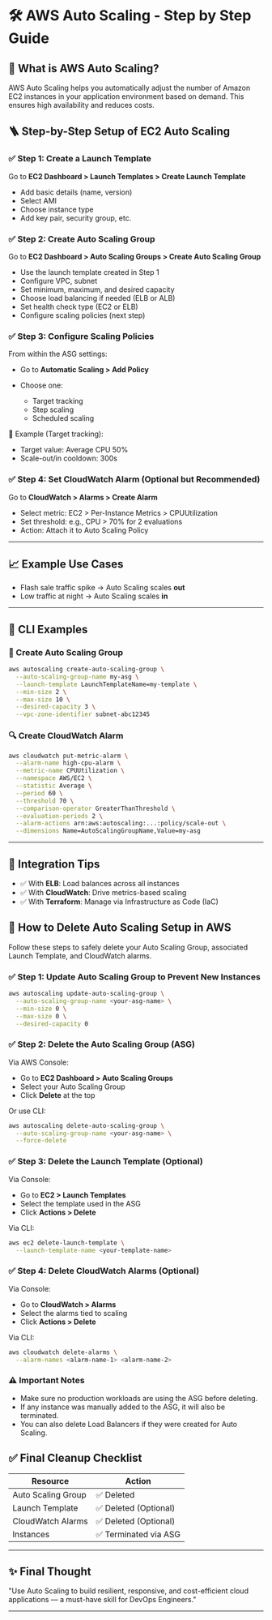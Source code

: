 # 🛠️ AWS Auto Scaling - Step by Step Guide

## 📘 What is AWS Auto Scaling?

AWS Auto Scaling helps you automatically adjust the number of Amazon EC2 instances in your application environment based on demand. This ensures high availability and reduces costs.


## 🪜 Step-by-Step Setup of EC2 Auto Scaling

### ✅ Step 1: Create a Launch Template

Go to **EC2 Dashboard > Launch Templates > Create Launch Template**

* Add basic details (name, version)
* Select AMI
* Choose instance type
* Add key pair, security group, etc.

### ✅ Step 2: Create Auto Scaling Group

Go to **EC2 Dashboard > Auto Scaling Groups > Create Auto Scaling Group**

* Use the launch template created in Step 1
* Configure VPC, subnet
* Set minimum, maximum, and desired capacity
* Choose load balancing if needed (ELB or ALB)
* Set health check type (EC2 or ELB)
* Configure scaling policies (next step)

### ✅ Step 3: Configure Scaling Policies

From within the ASG settings:

* Go to **Automatic Scaling > Add Policy**
* Choose one:

  * Target tracking
  * Step scaling
  * Scheduled scaling

🎯 Example (Target tracking):

* Target value: Average CPU 50%
* Scale-out/in cooldown: 300s

### ✅ Step 4: Set CloudWatch Alarm (Optional but Recommended)

Go to **CloudWatch > Alarms > Create Alarm**

* Select metric: EC2 > Per-Instance Metrics > CPUUtilization
* Set threshold: e.g., CPU > 70% for 2 evaluations
* Action: Attach it to Auto Scaling Policy

---

## 📈 Example Use Cases

* Flash sale traffic spike → Auto Scaling scales **out**
* Low traffic at night → Auto Scaling scales **in**

---

## 📂 CLI Examples

### 🔧 Create Auto Scaling Group

```bash
aws autoscaling create-auto-scaling-group \
  --auto-scaling-group-name my-asg \
  --launch-template LaunchTemplateName=my-template \
  --min-size 2 \
  --max-size 10 \
  --desired-capacity 3 \
  --vpc-zone-identifier subnet-abc12345
```

### 🔍 Create CloudWatch Alarm

```bash
aws cloudwatch put-metric-alarm \
  --alarm-name high-cpu-alarm \
  --metric-name CPUUtilization \
  --namespace AWS/EC2 \
  --statistic Average \
  --period 60 \
  --threshold 70 \
  --comparison-operator GreaterThanThreshold \
  --evaluation-periods 2 \
  --alarm-actions arn:aws:autoscaling:...:policy/scale-out \
  --dimensions Name=AutoScalingGroupName,Value=my-asg
```

---

## 🔗 Integration Tips

* ✅ With **ELB**: Load balances across all instances
* ✅ With **CloudWatch**: Drive metrics-based scaling
* ✅ With **Terraform**: Manage via Infrastructure as Code (IaC)


## 🧹 How to Delete Auto Scaling Setup in AWS

Follow these steps to safely delete your Auto Scaling Group, associated Launch Template, and CloudWatch alarms.

### ✅ Step 1: Update Auto Scaling Group to Prevent New Instances

```bash
aws autoscaling update-auto-scaling-group \
  --auto-scaling-group-name <your-asg-name> \
  --min-size 0 \
  --max-size 0 \
  --desired-capacity 0
```

### ✅ Step 2: Delete the Auto Scaling Group (ASG)

Via AWS Console:

* Go to **EC2 Dashboard > Auto Scaling Groups**
* Select your Auto Scaling Group
* Click **Delete** at the top

Or use CLI:

```bash
aws autoscaling delete-auto-scaling-group \
  --auto-scaling-group-name <your-asg-name> \
  --force-delete
```

### ✅ Step 3: Delete the Launch Template (Optional)

Via Console:

* Go to **EC2 > Launch Templates**
* Select the template used in the ASG
* Click **Actions > Delete**

Via CLI:

```bash
aws ec2 delete-launch-template \
  --launch-template-name <your-template-name>
```

### ✅ Step 4: Delete CloudWatch Alarms (Optional)

Via Console:

* Go to **CloudWatch > Alarms**
* Select the alarms tied to scaling
* Click **Actions > Delete**

Via CLI:

```bash
aws cloudwatch delete-alarms \
  --alarm-names <alarm-name-1> <alarm-name-2>
```

### ⚠️ Important Notes

* Make sure no production workloads are using the ASG before deleting.
* If any instance was manually added to the ASG, it will also be terminated.
* You can also delete Load Balancers if they were created for Auto Scaling.

## ✅ Final Cleanup Checklist

| Resource           | Action               |
| ------------------ | -------------------- |
| Auto Scaling Group | ✅ Deleted            |
| Launch Template    | ✅ Deleted (Optional) |
| CloudWatch Alarms  | ✅ Deleted (Optional) |
| Instances          | ✅ Terminated via ASG |

---

## ✨ Final Thought

"Use Auto Scaling to build resilient, responsive, and cost-efficient cloud applications — a must-have skill for DevOps Engineers."

---

